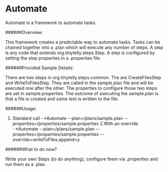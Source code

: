 Automate
========

Automate is a framework to automate tasks.

######Overview:

This framework creates a predictable way to automate tasks.  Tasks can be chained together into a .plan which will execute
any number of steps.  A step is any code that extends org.tinytelly.steps.Step.  A step is configured by setting the step
properties in a .properties file.

######Provided Sample Details:

There are two steps in org.tinytelly.steps.common.  The are CreateFilesStep and WriteToFilesStep.  They are called in the
sample.plan file and will be executed one after the other.  The properties to configure those two steps are set in
sample.properties. The outcome of executing the sample.plan is that a file is created and some text is written to the file.

######Usage:

1. Standard call
⋅⋅*Automate --plan=/plans/sample.plan --properties=/properties/sample.properties
2.With an override
⋅⋅*Automate --plan=/plans/sample.plan --properties=/properties/sample.properties --override=writeToFiles.append=y

######What to do now?

Write your own Steps (to do anything), configure them via .properties and run them as a .plan.



